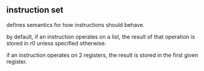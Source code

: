 ## instruction set

defines semantics for how instructions should behave.

by default, if an instruction operates on a list,
 the result of that operation is stored in r0 
unless specified otherwise.

if an instruction operates on 2 registers,
 the result is stored in the first given register.